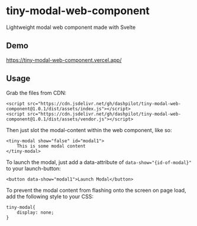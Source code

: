 # tiny-modal-web-component

Lightweight modal web component made with Svelte

## Demo

<https://tiny-modal-web-component.vercel.app/>

## Usage

Grab the files from CDN:
```
<script src="https://cdn.jsdelivr.net/gh/dashpilot/tiny-modal-web-component@1.0.1/dist/assets/index.js"></script>
<script src="https://cdn.jsdelivr.net/gh/dashpilot/tiny-modal-web-component@1.0.1/dist/assets/vendor.js"></script>
```

Then just slot the modal-content within the web component, like so:

    <tiny-modal show="false" id="modal1">
        This is some modal content
    </tiny-modal>

To launch the modal, just add a data-attribute of `data-show="{id-of-modal}"` to your launch-button:

    <button data-show="modal1">Launch Modal</button>

To prevent the modal content from flashing onto the screen on page load, add the following style to your CSS:

    tiny-modal{
        display: none;
    }
